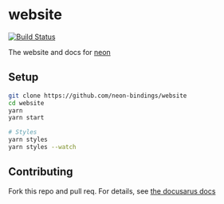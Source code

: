 # website

[![Build Status](https://travis-ci.org/neon-bindings/website.svg?branch=master)](https://travis-ci.org/neon-bindings/website)

The website and docs for [neon](https://github.com/neon-bindings/neon)

## Setup

```bash
git clone https://github.com/neon-bindings/website
cd website
yarn
yarn start

# Styles
yarn styles
yarn styles --watch
```

## Contributing
Fork this repo and pull req.
For details, see [the docusarus docs](https://v2.docusaurus.io)
